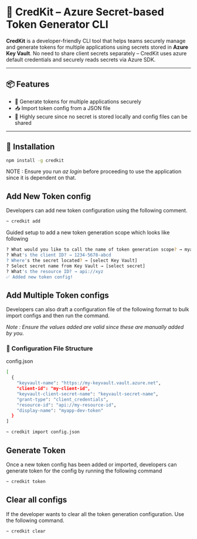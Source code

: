 # 🔐 CredKit – Azure Secret-based Token Generator CLI

**CredKit** is a developer-friendly CLI tool that helps teams securely manage and generate tokens for multiple applications using secrets stored in **Azure Key Vault**. No need to share client secrets separately – CredKit uses azure default credentials and securely reads secrets via Azure SDK.

---

## 📦 Features

- 🔑 Generate tokens for multiple applications securely
- 📥 Import token config from a JSON file
- 🔐 Highly secure since no secret is stored locally and config files can be shared

---

## 🚀 Installation

```bash
npm install -g credkit
```

NOTE : Ensure you run *az login* before proceeding to use the application since it is dependent on that.

## Add New Token config
Developers can add new token configuration using the following comment.
```bash
~ credkit add
```
Guided setup to add a new token generation scope which looks like following
```bash
? What would you like to call the name of token generation scope? → myapp-dev-token
? What's the client ID? → 1234-5678-abcd
? Where's the secret located? → [select Key Vault]
? Select secret name from Key Vault → [select secret]
? What's the resource ID? → api://xyz
✅ Added new token config!
```

## Add Multiple Token configs
Developers can also draft a configuration file of the following format to bulk import configs and then run the command.

*Note : Ensure the values added are valid since these are manually added by you.*

### 📁 Configuration File Structure
config.json
```bash
[
  {
    "keyvault-name": "https://my-keyvault.vault.azure.net",
    "client-id": "my-client-id",
    "keyvault-client-secret-name": "keyvault-secret-name",
    "grant-type": "client_credentials",
    "resource-id": "api://my-resource-id",
    "display-name": "myapp-dev-token"
  }
]
```

```bash
~ credkit import config.json
```

## Generate Token
Once a new token config has been added or imported, developers can generate token for the config by running the following command

```bash
~ credkit token
```

## Clear all configs
If the developer wants to clear all the token generation configuration. Use the following command.

```bash
~ credkit clear
```
